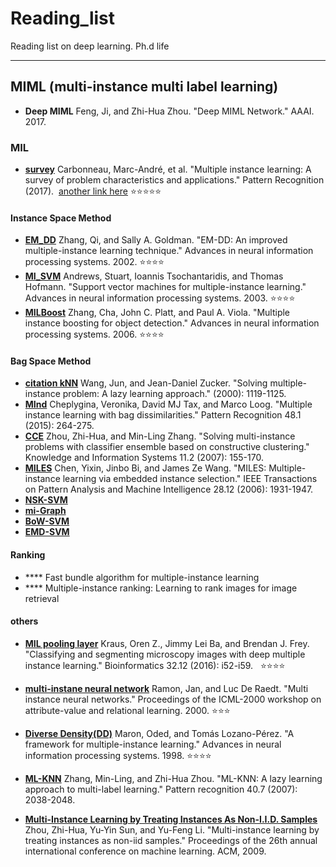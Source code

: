 # Reading_list
Reading list on deep learning.  Ph.d life

***
## MIML (multi-instance multi label learning)
* **Deep MIML** Feng, Ji, and Zhi-Hua Zhou. "Deep MIML Network." AAAI. 2017.

### MIL
* **[survey](https://www.sciencedirect.com/science/article/pii/S0031320317304065)** Carbonneau, Marc-André, et al. "Multiple instance learning: A survey of problem characteristics and applications." Pattern Recognition (2017).  [another link here](https://arxiv.org/pdf/1612.03365.pdf) :star::star::star::star::star:
  
#### Instance Space Method
* **[EM_DD](http://papers.nips.cc/paper/1959-em-dd-an-improved-multiple-instance-learning-technique.pdf)** Zhang, Qi, and Sally A. Goldman. "EM-DD: An improved multiple-instance learning technique." Advances in neural information processing systems. 2002. 
:star::star::star::star:
* **[MI_SVM](http://papers.nips.cc/paper/2232-support-vector-machines-for-multiple-instance-learning.pdf)** Andrews, Stuart, Ioannis Tsochantaridis, and Thomas Hofmann. "Support vector machines for multiple-instance learning." Advances in neural information processing systems. 2003. :star::star::star::star:
* **[MILBoost](http://papers.nips.cc/paper/2926-multiple-instance-boosting-for-object-detection.pdf)** Zhang, Cha, John C. Platt, and Paul A. Viola. "Multiple instance boosting for object detection." Advances in neural information processing systems. 2006. :star::star::star::star:
  
#### Bag Space Method
* **[citation kNN](http://cogprints.org/2124/3/wang_ICML2000.pdf)** Wang, Jun, and Jean-Daniel Zucker. "Solving multiple-instance problem: A lazy learning approach." (2000): 1119-1125. 
* **[MInd](https://www.sciencedirect.com/science/article/pii/S0031320314002817)** Cheplygina, Veronika, David MJ Tax, and Marco Loog. "Multiple instance learning with bag dissimilarities." Pattern Recognition 48.1 (2015): 264-275.
* **[CCE](https://link.springer.com/content/pdf/10.1007%2Fs10115-006-0029-3.pdf)** Zhou, Zhi-Hua, and Min-Ling Zhang. "Solving multi-instance problems with classifier ensemble based on constructive clustering." Knowledge and Information Systems 11.2 (2007): 155-170.
* **[MILES](http://ieeexplore.ieee.org/abstract/document/1717454/)** Chen, Yixin, Jinbo Bi, and James Ze Wang. "MILES: Multiple-instance learning via embedded instance selection." IEEE Transactions on Pattern Analysis and Machine Intelligence 28.12 (2006): 1931-1947.
* **[NSK-SVM]()** 
* **[mi-Graph]()**
* **[BoW-SVM]()**
* **[EMD-SVM]()**

#### Ranking
* **** Fast bundle algorithm for multiple-instance learning
* **** Multiple-instance ranking: Learning to rank images for image retrieval

#### others
* **[MIL pooling layer](https://academic.oup.com/bioinformatics/article/32/12/i52/2288769)** Kraus, Oren Z., Jimmy Lei Ba, and Brendan J. Frey. "Classifying and segmenting microscopy images with deep multiple instance learning." Bioinformatics 32.12 (2016): i52-i59.   :star::star::star::star:

* **[ multi-instane neural network](https://lirias.kuleuven.be/bitstream/123456789/133224/1/31670.pdf)** Ramon, Jan, and Luc De Raedt. "Multi instance neural networks." Proceedings of the ICML-2000 workshop on attribute-value and relational learning. 2000. :star::star::star:
* **[Diverse Density(DD)](http://lis.csail.mit.edu/pubs/tlp/maron98framework.pdf)** Maron, Oded, and Tomás Lozano-Pérez. "A framework for multiple-instance learning." Advances in neural information processing systems. 1998. :star::star::star::star:



* **[ML-KNN](https://ac.els-cdn.com/S0031320307000027/1-s2.0-S0031320307000027-main.pdf?_tid=4aca996e-88bb-4a31-8efc-b590364adbd2&acdnat=1521359388_bb21b8697481230d67ebf257245dad8a)** Zhang, Min-Ling, and Zhi-Hua Zhou. "ML-KNN: A lazy learning approach to multi-label learning." Pattern recognition 40.7 (2007): 2038-2048.

* **[Multi-Instance Learning by Treating Instances As Non-I.I.D. Samples](http://delivery.acm.org/10.1145/1560000/1553534/p1249-zhou.pdf?ip=137.189.90.217&id=1553534&acc=ACTIVE%20SERVICE&key=CDD1E79C27AC4E65%2E63D3CA449C1BD759%2E4D4702B0C3E38B35%2E4D4702B0C3E38B35&__acm__=1521359301_6ccdb910bb1dc8d9d397e504ae13f68c)** Zhou, Zhi-Hua, Yu-Yin Sun, and Yu-Feng Li. "Multi-instance learning by treating instances as non-iid samples." Proceedings of the 26th annual international conference on machine learning. ACM, 2009.

